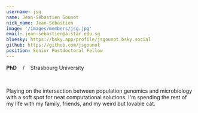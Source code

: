 ```yaml
---
username: jsg
name: Jean-Sébastien Gounot
nick_name: Jean-Sébastien
image: '/images/members/jsg.jpg'
email: jean-sebastien@a-star.edu.sg
bluesky: https://bsky.app/profile/jsgounot.bsky.social
github: https://github.com/jsgounot
position: Senior Postdoctoral Fellow
---
```


**PhD** &nbsp;&nbsp; / &nbsp;&nbsp; Strasbourg University

<br/>

Playing on the intersection between population genomics and microbiology with a soft spot for neat computational solutions. I'm spending the rest of my life with my family, friends, and my weird but lovable cat.